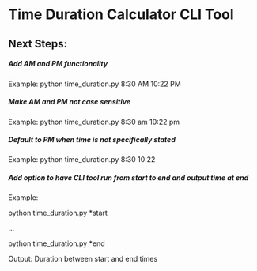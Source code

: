 # Time Duration Calculator CLI Tool

## Next Steps:

##### Add AM and PM functionality

Example:
python time_duration.py 8:30 AM 10:22 PM

##### Make AM and PM not case sensitive

Example:
python time_duration.py 8:30 am 10:22 pm

##### Default to PM when time is not specifically stated

Example:
python time_duration.py 8:30 10:22

##### Add option to have CLI tool run from start to end and output time at end

Example:

python time_duration.py *start

...

python time_duration.py *end


Output: Duration between start and end times


